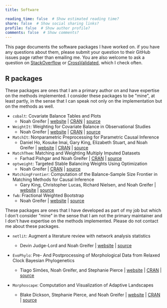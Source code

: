 ```yaml
---
title: Software

reading_time: false  # Show estimated reading time?
share: false  # Show social sharing links?
profile: false  # Show author profile?
comments: false  # Show comments?
---
```

This page documents the software packages I have worked on. if you have any questions about them, please submit your question to their GitHub issues page rather than emailing me. You are also welcome to ask a question on [StackOverflow](https://stackoverflow.com/) or [CrossValidated](https://stats.stackexchange.com/), which I check often.

## R packages

These packages are ones that I am a primary author on and have expertise on the methods implemented. I consider these packages to be "mine", at least partly, in the sense that I can speak not only on the implementation but on the methods as well.

* `cobalt`: Covariate Balance Tables and Plots
  - Noah Greifer | [website](https://ngreifer.github.io/cobalt) | [CRAN](https://cran.r-project.org/package=cobalt) | [source](https://github.com/ngreifer/cobalt)
* `WeightIt`: Weighting for Covariate Balance in Observational Studies
  - Noah Greifer | [website](https://ngreifer.github.io/WeightIt) | [CRAN](https://cran.r-project.org/package=WeightIt) | [source](https://github.com/ngreifer/WeightIt)
* `MatchIt`: Nonparametric Preprocessing for Parametric Causal Inference
  - Daniel Ho, Kosuke Imai, Gary King, Elizabeth Stuart, and Noah Greifer | [website](https://kosukeimai.github.io/MatchIt) | [CRAN](https://cran.r-project.org/package=MatchIt) | [source](https://github.com/kosukeimai/MatchIt)
* `MatchThem`: Matching and Weighting Multiply Imputed Datasets
  - Farhad Pishgar and Noah Greifer | [CRAN](https://cran.r-project.org/package=MatchThem) | [source](https://github.com/FarhadPishgar/MatchThem)
* `optweight`: Targeted Stable Balancing Weights Using Optimization
  - Noah Greifer | [CRAN](https://cran.r-project.org/package=optweight) | [source](https://github.com/ngreifer/optweight)
* `MatchingFrontier`: Computation of the Balance-Sample Size Frontier in Matching Methods for Causal Inference
  - Gary King, Christopher Lucas, Richard Nielsen, and Noah Greifer | [website](https://iqss.github.io/MatchingFrontier) | [source](https://github.com/iqss/MatchingFrontier)
* `fwb`: Fractional Weighted Bootstrap
  - Noah Greifer | [website](https://ngreifer.github.io/fwb) | [source](https://github.com/ngreifer/fwb)

These packages are ones that I have developed as part of my job but which I don't consider "mine" in the sense that I am not the primary maintainer and I don't have expertise on the methods implemented. Please do not contact me about these packages.

* `netlit`: Augment a literature review with network analysis statistics
  - Devin Judge-Lord and Noah Greifer | [website](https://judgelord.github.io/netlit) | [source](https://github.com/judgelord/netlit)

* `EvoPhylo`: Pre- And Postprocessing of Morphological Data from Relaxed Clock Bayesian Phylogenetics
  - Tiago Simões, Noah Greifer, and Stephanie Pierce | [website](https://tiago-simoes.github.io/EvoPhylo/) | [CRAN](https://cran.r-project.org/package=EvoPhylo) | [source](https://github.com/tiago-simoes/EvoPhylo)
  
* `Morphoscape`: Computation and Visualization of Adaptive Landscapes
  - Blake Dickson, Stephanie Pierce, and Noah Greifer | [website](https://blakedickson.github.io/Morphoscape/) | [CRAN](https://cran.r-project.org/package=Morphoscape) | [source](https://github.com/blakedickson/Morphoscape)
